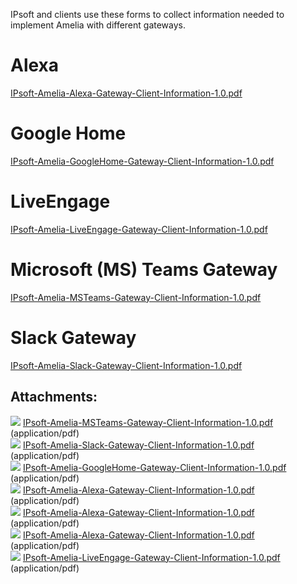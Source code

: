 IPsoft and clients use these forms to collect information needed to implement Amelia with different gateways.
# Alexa
[IPsoft-Amelia-Alexa-Gateway-Client-Information-1.0.pdf](attachments/23396826/25461107.pdf)
# Google Home
[IPsoft-Amelia-GoogleHome-Gateway-Client-Information-1.0.pdf](attachments/23396826/25461105.pdf)
# LiveEngage
[IPsoft-Amelia-LiveEngage-Gateway-Client-Information-1.0.pdf](attachments/23396826/25462854.pdf)
# Microsoft (MS) Teams Gateway
[IPsoft-Amelia-MSTeams-Gateway-Client-Information-1.0.pdf](attachments/23396826/23396827.pdf)
# Slack Gateway
[IPsoft-Amelia-Slack-Gateway-Client-Information-1.0.pdf](attachments/23396826/23396828.pdf)
## Attachments:
![](images/icons/bullet_blue.gif) [IPsoft-Amelia-MSTeams-Gateway-Client-Information-1.0.pdf](attachments/23396826/23396827.pdf) (application/pdf)  
![](images/icons/bullet_blue.gif) [IPsoft-Amelia-Slack-Gateway-Client-Information-1.0.pdf](attachments/23396826/23396828.pdf) (application/pdf)  
![](images/icons/bullet_blue.gif) [IPsoft-Amelia-GoogleHome-Gateway-Client-Information-1.0.pdf](attachments/23396826/25461105.pdf) (application/pdf)  
![](images/icons/bullet_blue.gif) [IPsoft-Amelia-Alexa-Gateway-Client-Information-1.0.pdf](attachments/23396826/25461111.pdf) (application/pdf)  
![](images/icons/bullet_blue.gif) [IPsoft-Amelia-Alexa-Gateway-Client-Information-1.0.pdf](attachments/23396826/25461136.pdf) (application/pdf)  
![](images/icons/bullet_blue.gif) [IPsoft-Amelia-Alexa-Gateway-Client-Information-1.0.pdf](attachments/23396826/25461107.pdf) (application/pdf)  
![](images/icons/bullet_blue.gif) [IPsoft-Amelia-LiveEngage-Gateway-Client-Information-1.0.pdf](attachments/23396826/25462854.pdf) (application/pdf)  
